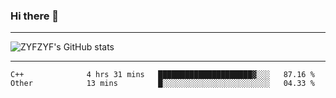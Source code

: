 ### Hi there 👋

-------

<!--

- 🔭 I’m currently working on ...
- 🌱 I’m currently learning Rust
- 👯 I’m looking to collaborate on ...
- 🤔 I’m looking for help with ...
- 💬 Ask me about ...
- 📫 How to reach me: ...
- 😄 Pronouns: ...
- ⚡ Fun fact: ...

-------
-->

![ZYFZYF's GitHub stats](https://github-readme-stats.vercel.app/api?username=ZYFZYF)


-------

<!--START_SECTION:waka-->

```text
C++              4 hrs 31 mins   █████████████████████▓░░░   87.16 %
Other            13 mins         █░░░░░░░░░░░░░░░░░░░░░░░░   04.33 %
```

<!--END_SECTION:waka-->


